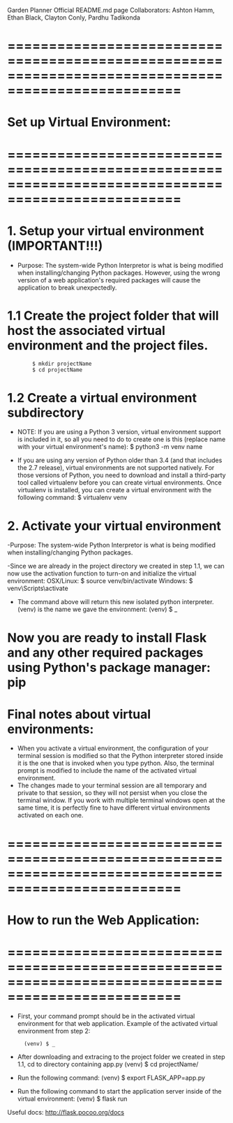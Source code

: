 Garden Planner Official README.md page
Collaborators: Ashton Hamm, Ethan Black, Clayton Conly, Pardhu Tadikonda

===================================================================================================
===================================================================================================
#					Set up Virtual Environment:
===================================================================================================
===================================================================================================

# 1. Setup your virtual environment (IMPORTANT!!!)
- Purpose: The system-wide Python Interpretor is what is being modified when installing/changing Python packages. 
However, using the wrong version of a web application's required packages will cause the application 
to break unexpectedly.

#	1.1 Create the project folder that will host the associated virtual environment and the project files.
			$ mkdir projectName
			$ cd projectName

#	1.2 Create a virtual environment subdirectory 
- NOTE:  If you are using a Python 3 version, virtual environment support is included in it, so all you 
need to do to create one is this (replace name with your virtual environment's name):
			$ python3 -m venv name

- If you are using any version of Python older than 3.4 (and that includes the 2.7 release), virtual 
environments are not supported natively. For those versions of Python, you need to download and 
install a third-party tool called virtualenv before you can create virtual environments. Once 
virtualenv is installed, you can create a virtual environment with the following command:
			$ virtualenv venv

# 2. Activate your virtual environment
-Purpose: The system-wide Python Interpretor is what is being modified when installing/changing Python packages. 

-Since we are already in the project directory we created in step 1.1, we can now use the activation function 
to turn-on and initialize the virtual environment:
		OSX/Linux:	$ source venv/bin/activate
		Windows:	$ venv\Scripts\activate

- The command above will return this new isolated python interpreter. (venv) is the name we gave the environment:
		  	(venv) $ _

# Now you are ready to install Flask and any other required packages using Python's package manager: pip


# Final notes about virtual environments:
- When you activate a virtual environment, the configuration of your terminal session is modified so that the Python interpreter 
stored inside it is the one that is invoked when you type python. Also, the terminal prompt is modified to include the name of 
the activated virtual environment. 
- The changes made to your terminal session are all temporary and private to that session, so 
they will not persist when you close the terminal window. If you work with multiple terminal windows open at the same time, it 
is perfectly fine to have different virtual environments activated on each one.

===================================================================================================
===================================================================================================
#				How to run the Web Application:
===================================================================================================
===================================================================================================

- First, your command prompt should be in the activated virtual environment for that web application. 
  Example of the activated virtual environment  from step 2:

		(venv) $ _


- After downloading and extracing to the project folder we created in step 1.1, cd to directory containing app.py
		 (venv) $ cd projectName/

- Run the following command:
		 (venv) $ export FLASK_APP=app.py

- Run the following command to start the application server inside of the virtual environment:
		 (venv) $ flask run

Useful docs:
http://flask.pocoo.org/docs
